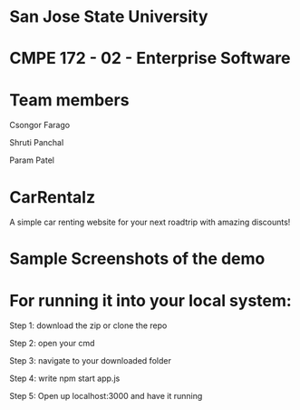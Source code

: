 # San Jose State University
# CMPE 172 - 02  - Enterprise Software
# Team members
   
   Csongor Farago
   
   Shruti Panchal
   
   Param Patel


# CarRentalz

A simple car renting website for your next roadtrip with amazing discounts!

# Sample Screenshots of the demo




# For running it into your local system:
   Step 1: download the zip or clone the repo
   
   Step 2: open your cmd
   
   Step 3: navigate to your downloaded folder
   
   Step 4: write npm start app.js
   
   Step 5: Open up localhost:3000 and have it running
  
